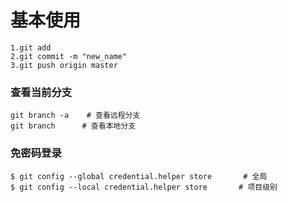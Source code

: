 
# 基本使用
```
1.git add
2.git commit -m "new_name"
3.git push origin master
```
### 查看当前分支

```
git branch -a    # 查看远程分支
git branch      # 查看本地分支
```

### 免密码登录

```
$ git config --global credential.helper store       # 全局
$ git config --local credential.helper store       # 项目级别
```


